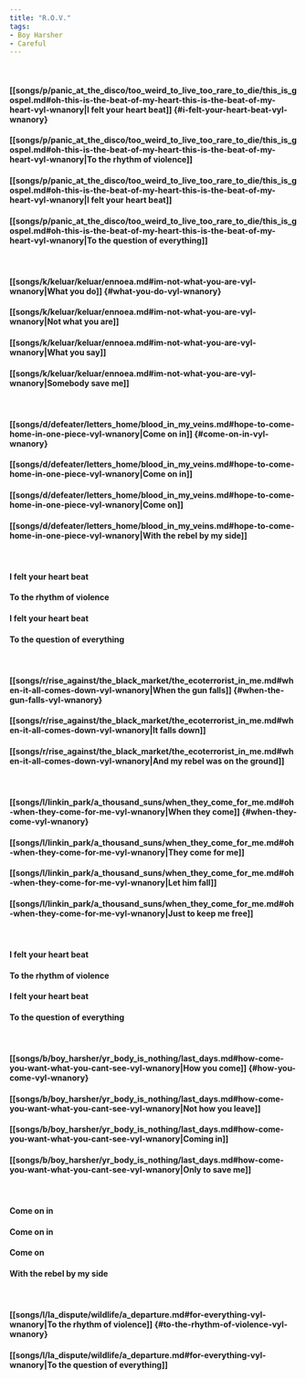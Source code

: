 ```yaml
---
title: "R.O.V."
tags:
- Boy Harsher
- Careful
---
```

&nbsp;
#### [[songs/p/panic_at_the_disco/too_weird_to_live_too_rare_to_die/this_is_gospel.md#oh-this-is-the-beat-of-my-heart-this-is-the-beat-of-my-heart-vyl-wnanory|I felt your heart beat]] {#i-felt-your-heart-beat-vyl-wnanory}
#### [[songs/p/panic_at_the_disco/too_weird_to_live_too_rare_to_die/this_is_gospel.md#oh-this-is-the-beat-of-my-heart-this-is-the-beat-of-my-heart-vyl-wnanory|To the rhythm of violence]]
#### [[songs/p/panic_at_the_disco/too_weird_to_live_too_rare_to_die/this_is_gospel.md#oh-this-is-the-beat-of-my-heart-this-is-the-beat-of-my-heart-vyl-wnanory|I felt your heart beat]]
#### [[songs/p/panic_at_the_disco/too_weird_to_live_too_rare_to_die/this_is_gospel.md#oh-this-is-the-beat-of-my-heart-this-is-the-beat-of-my-heart-vyl-wnanory|To the question of everything]]
&nbsp;
#### [[songs/k/keluar/keluar/ennoea.md#im-not-what-you-are-vyl-wnanory|What you do]] {#what-you-do-vyl-wnanory}
#### [[songs/k/keluar/keluar/ennoea.md#im-not-what-you-are-vyl-wnanory|Not what you are]]
#### [[songs/k/keluar/keluar/ennoea.md#im-not-what-you-are-vyl-wnanory|What you say]]
#### [[songs/k/keluar/keluar/ennoea.md#im-not-what-you-are-vyl-wnanory|Somebody save me]]
&nbsp;
#### [[songs/d/defeater/letters_home/blood_in_my_veins.md#hope-to-come-home-in-one-piece-vyl-wnanory|Come on in]] {#come-on-in-vyl-wnanory}
#### [[songs/d/defeater/letters_home/blood_in_my_veins.md#hope-to-come-home-in-one-piece-vyl-wnanory|Come on in]]
#### [[songs/d/defeater/letters_home/blood_in_my_veins.md#hope-to-come-home-in-one-piece-vyl-wnanory|Come on]]
#### [[songs/d/defeater/letters_home/blood_in_my_veins.md#hope-to-come-home-in-one-piece-vyl-wnanory|With the rebel by my side]]
&nbsp;
#### I felt your heart beat
#### To the rhythm of violence
#### I felt your heart beat
#### To the question of everything
&nbsp;
#### [[songs/r/rise_against/the_black_market/the_ecoterrorist_in_me.md#when-it-all-comes-down-vyl-wnanory|When the gun falls]] {#when-the-gun-falls-vyl-wnanory}
#### [[songs/r/rise_against/the_black_market/the_ecoterrorist_in_me.md#when-it-all-comes-down-vyl-wnanory|It falls down]]
#### [[songs/r/rise_against/the_black_market/the_ecoterrorist_in_me.md#when-it-all-comes-down-vyl-wnanory|And my rebel was on the ground]]
&nbsp;
#### [[songs/l/linkin_park/a_thousand_suns/when_they_come_for_me.md#oh-when-they-come-for-me-vyl-wnanory|When they come]] {#when-they-come-vyl-wnanory}
#### [[songs/l/linkin_park/a_thousand_suns/when_they_come_for_me.md#oh-when-they-come-for-me-vyl-wnanory|They come for me]]
#### [[songs/l/linkin_park/a_thousand_suns/when_they_come_for_me.md#oh-when-they-come-for-me-vyl-wnanory|Let him fall]]
#### [[songs/l/linkin_park/a_thousand_suns/when_they_come_for_me.md#oh-when-they-come-for-me-vyl-wnanory|Just to keep me free]]
&nbsp;
#### I felt your heart beat
#### To the rhythm of violence
#### I felt your heart beat
#### To the question of everything
&nbsp;
#### [[songs/b/boy_harsher/yr_body_is_nothing/last_days.md#how-come-you-want-what-you-cant-see-vyl-wnanory|How you come]] {#how-you-come-vyl-wnanory}
#### [[songs/b/boy_harsher/yr_body_is_nothing/last_days.md#how-come-you-want-what-you-cant-see-vyl-wnanory|Not how you leave]]
#### [[songs/b/boy_harsher/yr_body_is_nothing/last_days.md#how-come-you-want-what-you-cant-see-vyl-wnanory|Coming in]]
#### [[songs/b/boy_harsher/yr_body_is_nothing/last_days.md#how-come-you-want-what-you-cant-see-vyl-wnanory|Only to save me]]
&nbsp;
#### Come on in
#### Come on in
#### Come on
#### With the rebel by my side
&nbsp;
#### [[songs/l/la_dispute/wildlife/a_departure.md#for-everything-vyl-wnanory|To the rhythm of violence]] {#to-the-rhythm-of-violence-vyl-wnanory}
#### [[songs/l/la_dispute/wildlife/a_departure.md#for-everything-vyl-wnanory|To the question of everything]]
